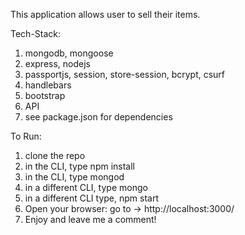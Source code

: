 This application allows user to sell their items.

Tech-Stack: 
1. mongodb, mongoose
2. express, nodejs
3. passportjs, session, store-session, bcrypt, csurf
4. handlebars
5. bootstrap
6. API
7. see package.json for dependencies

To Run: 
1. clone the repo
2. in the CLI, type npm install
3. in the CLI, type mongod
4. in a different CLI, type mongo
5. in a different CLI type, npm start
6. Open your browser: go to -> http://localhost:3000/ 
7. Enjoy and leave me a comment!

